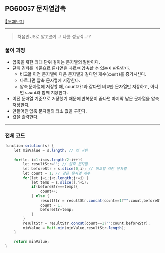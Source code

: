 ## PG60057 문자열압축

[📁문제보기](https://school.programmers.co.kr/learn/courses/30/lessons/60057?language=javascript)

---

>  처음인 JS로 알고풀기...! 나름 성공적...!?

### 풀이 과정

- 압축을 위한 최대 단위 길이는 문자열의 절반이다.
- 단위 길이를 기준으로 문자열을 자르며 압축할 수 있는지 판단한다.
  - 비교할 이전 문자열이 다음 문자열과 같다면 개수(`count`)를 증가시킨다.
  - 다르다면 압축 문자열에 저장한다.
  - 압축 문자열에 저장할 때, count가 1과 같다면 비교한 문자열만 저장하고, 아니면 count와 함께 저장한다.
- 이전 문자열 기준으로 저장했기 때문에 반복문이 끝나면 마지막 남은 문자열을 압축 저장한다.
- 만들어진 압축 문자열의 최소 값을 구한다.
- 값을 출력한다.

---

### 전체 코드

```java
function solution(s) {
    let minValue = s.length; // 컷 단위
    
    for(let i=1;i<=s.length/2;i++){
        let resultStr=""; // 압축 문자열
        let beforeStr = s.slice(0,i); // 비교할 이전 문자열
        let count = 1; // 같은 문자열 개수
        for(let j=i;j<s.length;j+=i) {
            let temp = s.slice(j,j+i);
            if(beforeStr===temp){
                count++;
            } else {
                resultStr = resultStr.concat(count==1?"":count,beforeStr);
                count = 1;
                beforeStr=temp;
            }
        }
        resultStr = resultStr.concat(count==1?"":count,beforeStr);
        minValue = Math.min(minValue,resultStr.length);
    }
    
    return minValue;
}
```
